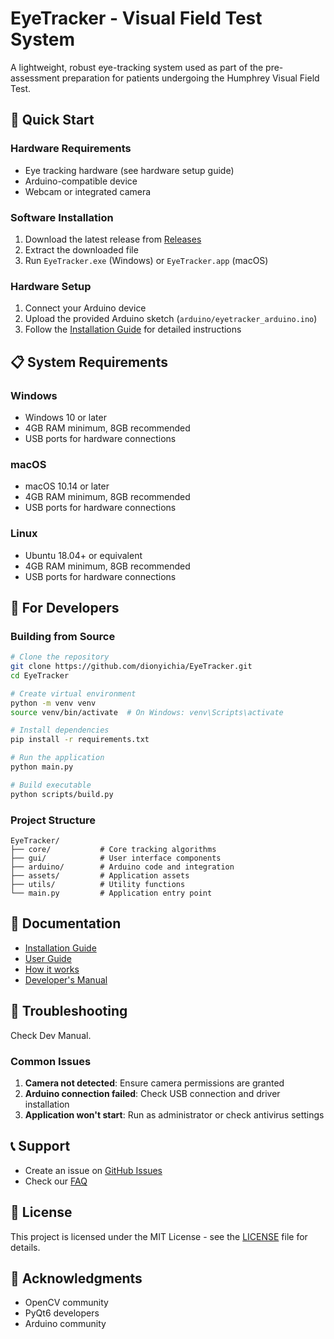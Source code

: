 # EyeTracker - Visual Field Test System

A lightweight, robust eye-tracking system used as part of the pre-assessment preparation for patients undergoing the Humphrey Visual Field Test.

## 🚀 Quick Start

### Hardware Requirements
- Eye tracking hardware (see hardware setup guide)
- Arduino-compatible device
- Webcam or integrated camera

### Software Installation
1. Download the latest release from [Releases](https://github.com/dionyichia/EyeTracker/releases)
2. Extract the downloaded file
3. Run `EyeTracker.exe` (Windows) or `EyeTracker.app` (macOS)

### Hardware Setup
1. Connect your Arduino device
2. Upload the provided Arduino sketch (`arduino/eyetracker_arduino.ino`)
3. Follow the [Installation Guide](docs/installation.md) for detailed instructions

## 📋 System Requirements

### Windows
- Windows 10 or later
- 4GB RAM minimum, 8GB recommended
- USB ports for hardware connections

### macOS
- macOS 10.14 or later
- 4GB RAM minimum, 8GB recommended
- USB ports for hardware connections

### Linux
- Ubuntu 18.04+ or equivalent
- 4GB RAM minimum, 8GB recommended
- USB ports for hardware connections

## 🔧 For Developers

### Building from Source
```bash
# Clone the repository
git clone https://github.com/dionyichia/EyeTracker.git
cd EyeTracker

# Create virtual environment
python -m venv venv
source venv/bin/activate  # On Windows: venv\Scripts\activate

# Install dependencies
pip install -r requirements.txt

# Run the application
python main.py

# Build executable
python scripts/build.py
```

### Project Structure
```
EyeTracker/
├── core/           # Core tracking algorithms
├── gui/            # User interface components
├── arduino/        # Arduino code and integration
├── assets/         # Application assets
├── utils/          # Utility functions
└── main.py         # Application entry point
```

## 📖 Documentation
- [Installation Guide](docs/installation.md)
- [User Guide](docs/user_guide.md)
- [How it works](docs/how_it_works.md)
- [Developer's Manual](docs/dev_manual.md)

## 🐛 Troubleshooting
Check Dev Manual.

### Common Issues
1. **Camera not detected**: Ensure camera permissions are granted
2. **Arduino connection failed**: Check USB connection and driver installation
3. **Application won't start**: Run as administrator or check antivirus settings

## 📞 Support
- Create an issue on [GitHub Issues](https://github.com/yourusername/EyeTracker/issues)
- Check our [FAQ](docs/faq.md)

## 📄 License
This project is licensed under the MIT License - see the [LICENSE](LICENSE) file for details.

## 🙏 Acknowledgments
- OpenCV community
- PyQt6 developers
- Arduino community
